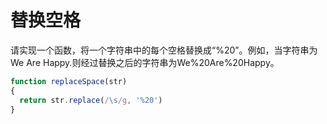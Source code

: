 # 替换空格

请实现一个函数，将一个字符串中的每个空格替换成“%20”。例如，当字符串为We Are Happy.则经过替换之后的字符串为We%20Are%20Happy。

```js
function replaceSpace(str)
{
  return str.replace(/\s/g, '%20')
}
```